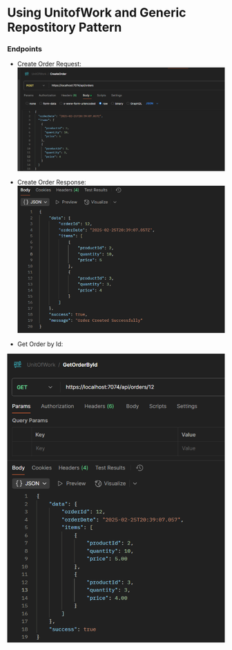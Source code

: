 # Using UnitofWork and Generic Repostitory Pattern


### Endpoints

- Create Order Request:
![alt text](image.png)

- Create Order Response:
![alt text](image-1.png)

- Get Order by Id:

![alt text](image-2.png)
